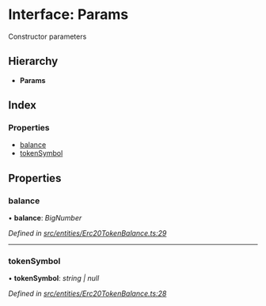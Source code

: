 # Interface: Params

Constructor parameters

## Hierarchy

* **Params**

## Index

### Properties

* [balance](_entities_erc20tokenbalance_.params.md#balance)
* [tokenSymbol](_entities_erc20tokenbalance_.params.md#tokensymbol)

## Properties

###  balance

• **balance**: *BigNumber*

*Defined in [src/entities/Erc20TokenBalance.ts:29](https://github.com/PolymathNetwork/polymath-sdk/blob/fb8c7c9/src/entities/Erc20TokenBalance.ts#L29)*

___

###  tokenSymbol

• **tokenSymbol**: *string | null*

*Defined in [src/entities/Erc20TokenBalance.ts:28](https://github.com/PolymathNetwork/polymath-sdk/blob/fb8c7c9/src/entities/Erc20TokenBalance.ts#L28)*
